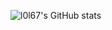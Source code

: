 ![l0l67's GitHub stats](https://github-readme-stats.vercel.app/api?username=l0l67&show_icons=true&theme=radical)
